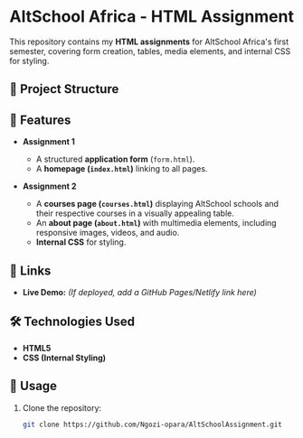 # AltSchool Africa - HTML Assignment

This repository contains my **HTML assignments** for AltSchool Africa's first semester, covering form creation, tables, media elements, and internal CSS for styling.

## 📁 Project Structure

## 🚀 Features
- **Assignment 1**
  - A structured **application form** (`form.html`).
  - A **homepage (`index.html`)** linking to all pages.
  
- **Assignment 2**
  - A **courses page (`courses.html`)** displaying AltSchool schools and their respective courses in a visually appealing table.
  - An **about page (`about.html`)** with multimedia elements, including responsive images, videos, and audio.
  - **Internal CSS** for styling.

## 🔗 Links
- **Live Demo:** _(If deployed, add a GitHub Pages/Netlify link here)_

## 🛠️ Technologies Used
- **HTML5**
- **CSS (Internal Styling)**

## 📜 Usage
1. Clone the repository:
   ```bash
   git clone https://github.com/Ngozi-opara/AltSchoolAssignment.git
